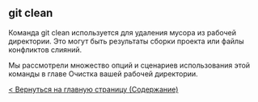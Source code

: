 ## git clean

Команда git clean используется для удаления мусора из рабочей директории. Это могут быть результаты сборки проекта или файлы конфликтов слияний.

Мы рассмотрели множество опций и сценариев использования этой команды в главе Очистка вашей рабочей директории.

[< Вернуться на главную страницу (Содержание)](./readme.md)